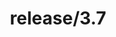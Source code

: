 ---
title: "release/3.7"
description: >
  release/3.7 CHANGELOG 汇总，最近发布版本: v3.7.2 , 时间: 2021-06-03
weight: -37
---